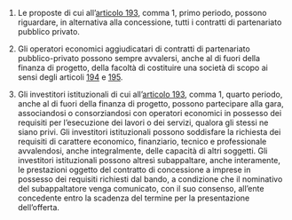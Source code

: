 1. Le proposte di cui all’[articolo 193](/index.html?article=articolo-193&version=2), comma 1, primo periodo, possono riguardare, in alternativa alla concessione, tutti i contratti di partenariato pubblico privato. 

2. Gli operatori economici aggiudicatari di contratti di partenariato pubblico-privato possono sempre avvalersi, anche al di fuori della finanza di progetto, della facoltà di costituire una società di scopo ai sensi degli articoli [194](/index.html?article=articolo-194&version=1) e [195](/index.html?article=articolo-195&version=1).

3. Gli investitori istituzionali di cui all’[articolo 193](/index.html?article=articolo-193&version=2), comma 1, quarto periodo, anche al di fuori della finanza di progetto, possono partecipare alla gara, associandosi o consorziandosi con operatori economici in possesso dei requisiti per l’esecuzione dei lavori o dei servizi, qualora gli stessi ne siano privi. Gli investitori istituzionali possono soddisfare la richiesta dei requisiti di carattere economico, finanziario, tecnico e professionale avvalendosi, anche integralmente, delle capacità di altri soggetti. Gli investitori istituzionali possono altresì subappaltare, anche interamente, le prestazioni oggetto del contratto di concessione a imprese in possesso dei requisiti richiesti dal bando, a condizione che il nominativo del subappaltatore venga comunicato, con il suo consenso, all’ente concedente entro la scadenza del termine per la presentazione dell’offerta.
